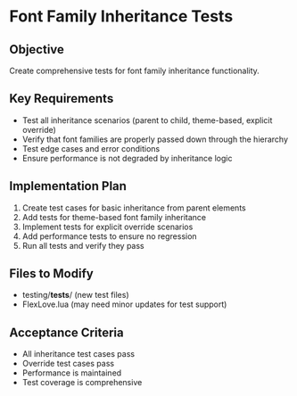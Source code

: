 # Font Family Inheritance Tests

## Objective
Create comprehensive tests for font family inheritance functionality.

## Key Requirements
- Test all inheritance scenarios (parent to child, theme-based, explicit override)
- Verify that font families are properly passed down through the hierarchy
- Test edge cases and error conditions
- Ensure performance is not degraded by inheritance logic

## Implementation Plan
1. Create test cases for basic inheritance from parent elements
2. Add tests for theme-based font family inheritance
3. Implement tests for explicit override scenarios
4. Add performance tests to ensure no regression
5. Run all tests and verify they pass

## Files to Modify
- testing/__tests__/ (new test files)
- FlexLove.lua (may need minor updates for test support)

## Acceptance Criteria
- All inheritance test cases pass
- Override test cases pass
- Performance is maintained
- Test coverage is comprehensive